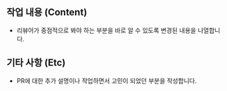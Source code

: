 ## 작업 내용 (Content)
- 리뷰어가 중점적으로 봐야 하는 부분을 바로 알 수 있도록 변경된 내용을 나열합니다.

## 기타 사항 (Etc)
- PR에 대한 추가 설명이나 작업하면서 고민이 되었던 부분을 작성합니다.
